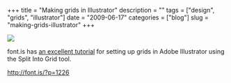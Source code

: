+++
title = "Making grids in Illustrator"
description = ""
tags = ["design", "grids", "illustrator"]
date = "2009-06-17"
categories = ["blog"]
slug = "making-grids-illustrator"
+++



  <div class="notebook-screenshot"><a href="http://font.is/?p=1226"><img id='bluga-thumbnail-1754' class='bluga-thumbnail large' src='http://media.konigi.com/bluga/
wt4a38e8f2e41dc_0.jpg'/></a></div><p>font.is has <a href="http://font.is/?p=1226">an excellent tutorial</a> for setting up grids in Adobe Illustrator using the Split Into Grid tool.</p>
    
  <a href="http://font.is/?p=1226">http://font.is/?p=1226</a>
